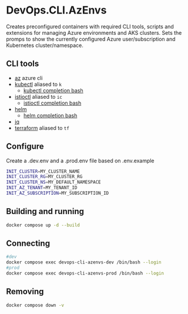 # DevOps.CLI.AzEnvs

Creates preconfigured containers with required CLI tools, scripts and extensions for managing Azure environments and AKS clusters.
Sets the promps to show the currently configured Azure user/subscription and Kubernetes cluster/namespace.

## CLI tools

* [az](https://docs.microsoft.com/en-us/cli/azure/) azure cli
* [kubectl](https://kubernetes.io/docs/reference/kubectl/kubectl/) aliased to `k`
  * [kubectl completion bash](https://kubernetes.io/docs/tasks/tools/included/optional-kubectl-configs-bash-linux/)
* [istioctl](https://preliminary.istio.io/latest/docs/ops/diagnostic-tools/istioctl/) aliased to `ic`
  * [istioctl completion bash](https://preliminary.istio.io/latest/docs/ops/diagnostic-tools/istioctl/#enabling-auto-completion)
* [helm](https://helm.sh/docs/intro/install/)
  * [helm completion bash](https://helm.sh/docs/helm/helm_completion_bash/)
* [jq](https://stedolan.github.io/jq/)
* [terraform](https://developer.hashicorp.com/terraform/) aliased to `tf`


## Configure
Create a .dev.env and a .prod.env file based on .env.example
```bash
INIT_CLUSTER=MY_CLUSTER_NAME
INIT_CLUSTER_RG=MY_CLUSTER_RG
INIT_CLUSTER_NS=MY_DEFAULT_NAMESPACE
INIT_AZ_TENANT=MY_TENANT_ID
INIT_AZ_SUBSCRIPTION=MY_SUBSCRIPTION_ID
```

## Building and running

```bash
docker compose up -d --build
```

## Connecting

```bash
#dev
docker compose exec devops-cli-azenvs-dev /bin/bash --login
#prod
docker compose exec devops-cli-azenvs-prod /bin/bash --login
```

## Removing
```bash
docker compose down -v
```